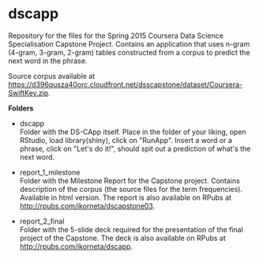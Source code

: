 # dscapp
Repository for the files for the Spring 2015 Coursera Data Science Specialisation Capstone Project. Contains an application that uses n-gram (4-gram, 3-gram, 2-gram) tables constructed from a corpus to predict the next word in the phrase.

Source corpus available at https://d396qusza40orc.cloudfront.net/dsscapstone/dataset/Coursera-SwiftKey.zip.

**Folders**
* dscapp  
Folder with the DS-CApp itself. Place in the folder of your liking, open RStudio, load library(shiny), click on "RunApp". Insert a word or a phrase, click on "Let's do it!", should spit out a prediction of what's the next word.

* report_1_milestone  
Folder with the Milestone Report for the Capstone project. Contains description of the corpus (the source files for the term frequencies). Available in html version. The report is also available on RPubs at http://rpubs.com/ikorneta/dscapstone03.

* report_2_final  
Folder with the 5-slide deck required for the presentation of the final project of the Capstone. The deck is also available on RPubs at http://rpubs.com/ikorneta/dscapp.
